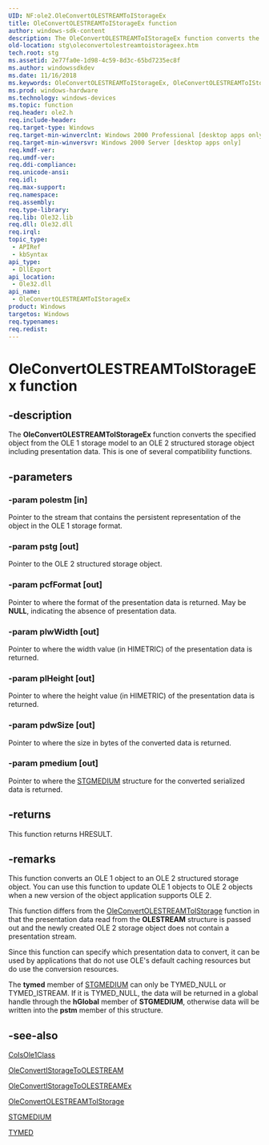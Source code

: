 ```yaml
---
UID: NF:ole2.OleConvertOLESTREAMToIStorageEx
title: OleConvertOLESTREAMToIStorageEx function
author: windows-sdk-content
description: The OleConvertOLESTREAMToIStorageEx function converts the specified object from the OLE 1 storage model to an OLE 2 structured storage object including presentation data. This is one of several compatibility functions.
old-location: stg\oleconvertolestreamtoistorageex.htm
tech.root: stg
ms.assetid: 2e77fa0e-1d98-4c59-8d3c-65bd7235ec8f
ms.author: windowssdkdev
ms.date: 11/16/2018
ms.keywords: OleConvertOLESTREAMToIStorageEx, OleConvertOLESTREAMToIStorageEx function [Structured Storage], _stg_oleconvertolestreamtoistorageex, ole2/OleConvertOLESTREAMToIStorageEx, stg.oleconvertolestreamtoistorageex
ms.prod: windows-hardware
ms.technology: windows-devices
ms.topic: function
req.header: ole2.h
req.include-header: 
req.target-type: Windows
req.target-min-winverclnt: Windows 2000 Professional [desktop apps only]
req.target-min-winversvr: Windows 2000 Server [desktop apps only]
req.kmdf-ver: 
req.umdf-ver: 
req.ddi-compliance: 
req.unicode-ansi: 
req.idl: 
req.max-support: 
req.namespace: 
req.assembly: 
req.type-library: 
req.lib: Ole32.lib
req.dll: Ole32.dll
req.irql: 
topic_type:
 - APIRef
 - kbSyntax
api_type:
 - DllExport
api_location:
 - Ole32.dll
api_name:
 - OleConvertOLESTREAMToIStorageEx
product: Windows
targetos: Windows
req.typenames: 
req.redist: 
---
```


# OleConvertOLESTREAMToIStorageEx function


## -description


The 
<b>OleConvertOLESTREAMToIStorageEx</b> function converts the specified object from the OLE 1 storage model to an OLE 2 structured storage object including presentation data. This is one of several compatibility functions.


## -parameters




### -param polestm [in]

Pointer to the stream that contains the persistent representation of the object in the OLE 1 storage format.


### -param pstg [out]

Pointer to the OLE 2 structured storage object.


### -param pcfFormat [out]

Pointer to where the format of the presentation data is returned. May be <b>NULL</b>, indicating the absence of presentation data.


### -param plwWidth [out]

Pointer to where the width value (in HIMETRIC) of the presentation data is returned.


### -param plHeight [out]

Pointer to where the height value (in HIMETRIC) of the presentation data is returned.


### -param pdwSize [out]

Pointer to where the size in bytes of the converted data is returned.


### -param pmedium [out]

Pointer to where the 
<a href="_ole_stgmedium">STGMEDIUM</a> structure for the converted serialized data is returned.


## -returns



This function returns HRESULT.




## -remarks



This function converts an OLE 1 object to an OLE 2 structured storage object. You can use this function to update OLE 1 objects to OLE 2 objects when a new version of the object application supports OLE 2.

This function differs from the 
<a href="https://msdn.microsoft.com/8fed879c-5f97-4450-8259-da9643dd828c">OleConvertOLESTREAMToIStorage</a> function in that the presentation data read from the <b>OLESTREAM</b> structure is passed out and the newly created OLE 2 storage object does not contain a presentation stream.

Since this function can specify which presentation data to convert, it can be used by applications that do not use OLE's default caching resources but do use the conversion resources.

The <b>tymed</b> member of 
<a href="_ole_stgmedium">STGMEDIUM</a> can only be TYMED_NULL or TYMED_ISTREAM. If it is TYMED_NULL, the data will be returned in a global handle through the <b>hGlobal</b> member of <b>STGMEDIUM</b>, otherwise data will be written into the <b>pstm</b> member of this structure.




## -see-also




<a href="_com_coisole1class">CoIsOle1Class</a>



<a href="https://msdn.microsoft.com/d100d32a-6559-4a7c-a0ae-780bc9d82611">OleConvertIStorageToOLESTREAM</a>



<a href="https://msdn.microsoft.com/a6026b71-4223-40ab-b209-44531480db57">OleConvertIStorageToOLESTREAMEx</a>



<a href="https://msdn.microsoft.com/8fed879c-5f97-4450-8259-da9643dd828c">OleConvertOLESTREAMToIStorage</a>



<a href="_ole_stgmedium">STGMEDIUM</a>



<a href="_ole_tymed">TYMED</a>
 

 

